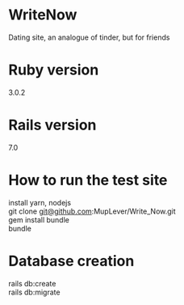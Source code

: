 # WriteNow
Dating site, an analogue of tinder, but for friends

# Ruby version
3.0.2
# Rails version
7.0

# How to run the test site
install yarn, nodejs<br />
git clone git@github.com:MupLever/Write_Now.git<br />
gem install bundle<br />
bundle

# Database creation
rails db:create<br />
rails db:migrate
